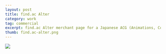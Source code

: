 ```yaml
---
layout: post
title: find.ac Alter
category: work
tag: commercial
excerpt: find.ac Alter merchant page for a Japanese ACG (Animations, Comics and Games) community
thumb: find.ac-alter.png
---
```


<div class="txt">
  <p class=browser><img src="{{ site.data.var.file }}/find.ac-alter.jpg"></p>
</div>
